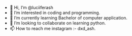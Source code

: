 - 👋 Hi, I’m @luciiferash
- 👀 I’m interested in coding and programming.
- 🌱 I’m currently learning Bachelor of computer application.
- 💞️ I’m looking to collaborate on learning python.
- 📫 How to reach me instagram :- dxd_ash.

<!---
luciiferash/luciiferash is a ✨ special ✨ repository because its `README.md` (this file) appears on your GitHub profile.
You can click the Preview link to take a look at your changes.
--->
